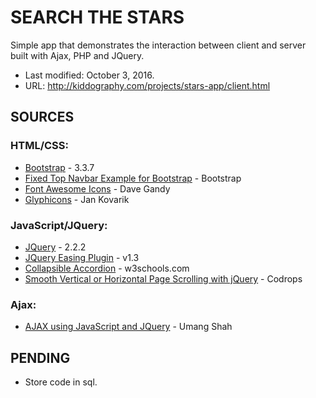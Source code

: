 # SEARCH THE STARS #

Simple app that demonstrates the interaction between client and server built with Ajax, PHP and JQuery.

* Last modified: October 3, 2016.
* URL: http://kiddography.com/projects/stars-app/client.html


## **SOURCES** ##

### HTML/CSS: ###
* [Bootstrap](http://getbootstrap.com/) - 3.3.7
* [Fixed Top Navbar Example for Bootstrap](https://getbootstrap.com/examples/navbar-fixed-top/) - Bootstrap
* [Font Awesome Icons](http://fontawesome.io/icons/) - Dave Gandy
* [Glyphicons](http://glyphicons.com/) - Jan Kovarik


### JavaScript/JQuery: ###
* [JQuery](https://jquery.com/) - 2.2.2
* [JQuery Easing Plugin](http://gsgd.co.uk/sandbox/jquery/easing/) - v1.3 
* [Collapsible Accordion](http://www.w3schools.com/howto/howto_js_accordion.asp) - w3schools.com
* [Smooth Vertical or Horizontal Page Scrolling with jQuery](http://tympanus.net/codrops/2010/06/02/smooth-vertical-or-horizontal-page-scrolling-with-jquery/) - Codrops

### Ajax: ###
* [AJAX using JavaScript and JQuery](https://www.udemy.com/learn-ajax-using-javascript-jquery-in-2-hrs-2-projects/learn/v4/t/lecture/4952588?start=105) - Umang Shah

## **PENDING** ##

* Store code in sql.